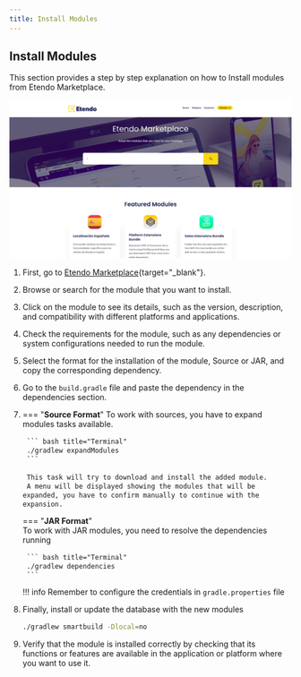 ```yaml
---
title: Install Modules
---
```

## Install Modules

This section provides a step by step explanation on how to Install modules from Etendo Marketplace.

![](/docs/assets/drive/LWaskO0G5UdmwGWdwZy5nHf4FcCTMBcgObbWv_PSjtMPCOAeqBPNSoLKrqheTLiNqc_aiqbVrJYYJlCQ_o7rGGofcqN0-myRi3u3YpXYNuVt1FYIli0RbiWYD8hYGcDLMpRYVS_dHOGGOLY117nmB2o.png)

1.  First, go to [Etendo Marketplace](http://marketplace.etendo.cloud){target="_blank"}.
2.  Browse or search for the module that you want to install.
3.  Click on the module to see its details, such as the version, description, and compatibility with different platforms and applications.
4.  Check the requirements for the module, such as any dependencies or system configurations needed to run the module.
5.  Select the format for the installation of the module, Source or JAR, and copy the corresponding dependency.
6.  Go to the `build.gradle` file and paste the dependency in the dependencies section.
7. 
    === "**Source Format**"
        To work with sources, you have to expand modules tasks available.  
        
        ``` bash title="Terminal" 
        ./gradlew expandModules
        ```  
        
        This task will try to download and install the added module.   
        A menu will be displayed showing the modules that will be expanded, you have to confirm manually to continue with the expansion.  
        
    === "**JAR Format**"  
        To work with JAR modules, you need to resolve the dependencies running

        ``` bash title="Terminal"  
        ./gradlew dependencies
        ```

    !!! info
        Remember to configure the credentials in `gradle.properties` file

8. Finally, install or update the database with the new modules 
    ``` bash title="Terminal" 
    ./gradlew smartbuild -Dlocal=no
    ```
9. Verify that the module is installed correctly by checking that its functions or features are available in the application or platform where you want to use it.